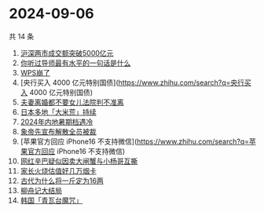 # 2024-09-06

共 14 条

<!-- BEGIN -->
<!-- 最后更新时间 Fri Sep 06 2024 15:09:15 GMT+0800 (China Standard Time) -->

1. [沪深两市成交额突破5000亿元](https://www.zhihu.com/search?q=沪深两市成交额突破5000亿元)
1. [你听过导师最有水平的一句话是什么](https://www.zhihu.com/search?q=你听过导师最有水平的一句话是什么)
1. [WPS崩了](https://www.zhihu.com/search?q=WPS崩了)
1. [央行买入 4000 亿元特别国债](https://www.zhihu.com/search?q=央行买入 4000
   亿元特别国债)
1. [夫妻离婚都不要女儿法院判不准离](https://www.zhihu.com/search?q=夫妻离婚都不要女儿法院判不准离)
1. [日本多地「大米荒」持续](https://www.zhihu.com/search?q=日本多地「大米荒」持续)
1. [2024年内地暑期档遇冷](https://www.zhihu.com/search?q=2024年内地暑期档遇冷)
1. [象帝先宣布解散全员被裁](https://www.zhihu.com/search?q=象帝先宣布解散全员被裁)
1. [苹果官方回应 iPhone16
   不支持微信](https://www.zhihu.com/search?q=苹果官方回应 iPhone16 不支持微信)
1. [网红辛巴疑似因卖大闸蟹与小杨哥互撕](https://www.zhihu.com/search?q=网红辛巴疑似因卖大闸蟹与小杨哥互撕)
1. [家长火烧估值好几万烟卡](https://www.zhihu.com/search?q=家长火烧估值好几万烟卡)
1. [古代为什么将一斤定为16两](https://www.zhihu.com/search?q=古代为什么将一斤定为16两)
1. [柳舟记大结局](https://www.zhihu.com/search?q=柳舟记大结局)
1. [韩国「青瓦台魔咒」](https://www.zhihu.com/search?q=韩国「青瓦台魔咒」)

<!-- END -->
